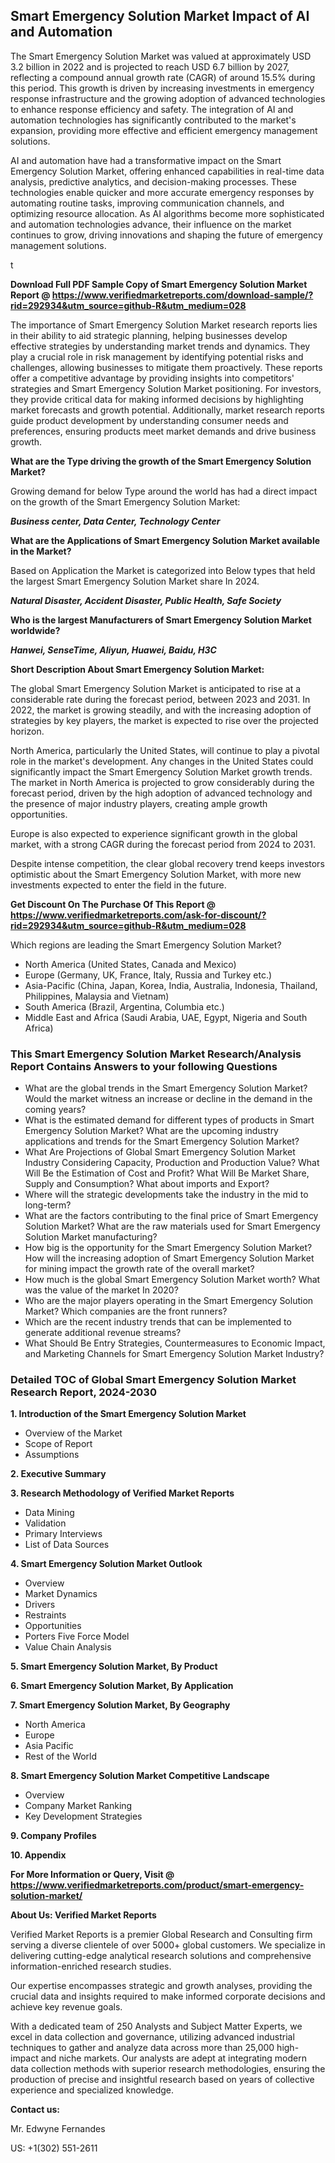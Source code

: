 <h2>Smart Emergency Solution Market Impact of AI and Automation</h2><p>The Smart Emergency Solution Market was valued at approximately USD 3.2 billion in 2022 and is projected to reach USD 6.7 billion by 2027, reflecting a compound annual growth rate (CAGR) of around 15.5% during this period. This growth is driven by increasing investments in emergency response infrastructure and the growing adoption of advanced technologies to enhance response efficiency and safety. The integration of AI and automation technologies has significantly contributed to the market's expansion, providing more effective and efficient emergency management solutions.</p><p>AI and automation have had a transformative impact on the Smart Emergency Solution Market, offering enhanced capabilities in real-time data analysis, predictive analytics, and decision-making processes. These technologies enable quicker and more accurate emergency responses by automating routine tasks, improving communication channels, and optimizing resource allocation. As AI algorithms become more sophisticated and automation technologies advance, their influence on the market continues to grow, driving innovations and shaping the future of emergency management solutions.</p>t</p><p id="" class=""><strong>Download Full PDF Sample Copy of Smart Emergency Solution Market Report @ <a href="https://www.verifiedmarketreports.com/download-sample/?rid=292934&utm_source=github-R&utm_medium=028" target="_blank">https://www.verifiedmarketreports.com/download-sample/?rid=292934&utm_source=github-R&utm_medium=028</a></strong></p><p>The importance of&nbsp;Smart Emergency Solution Market research reports lies in their ability to aid strategic planning, helping businesses develop effective strategies by understanding market trends and dynamics. They play a crucial role in risk management by identifying potential risks and challenges, allowing businesses to mitigate them proactively. These reports offer a competitive advantage by providing insights into competitors' strategies and Smart Emergency Solution Market positioning. For investors, they provide critical data for making informed decisions by highlighting market forecasts and growth potential. Additionally, market research reports guide product development by understanding consumer needs and preferences, ensuring products meet market demands and drive business growth.</p><p><strong>What are the&nbsp;Type driving the growth of the Smart Emergency Solution Market?</strong></p><p id="" class="">Growing demand for below Type around the world has had a direct impact on the growth of the Smart Emergency Solution Market:</p><em><strong>Business center, Data Center, Technology Center</strong></em></p><strong>What are the&nbsp;Applications&nbsp;of Smart Emergency Solution Market available in the Market?</strong></p><p id="" class="">Based on Application the Market is categorized into Below types that held the largest Smart Emergency Solution Market share In 2024.</p><em><strong>Natural Disaster, Accident Disaster, Public Health, Safe Society</strong></em></p><strong>Who is the largest Manufacturers of Smart Emergency Solution Market worldwide?</strong></p><p><em><strong>Hanwei, SenseTime, Aliyun, Huawei, Baidu, H3C</strong></em></p><p id="" class=""><strong>Short Description About Smart Emergency Solution Market:</strong></p><p>The global Smart Emergency Solution Market is anticipated to rise at a considerable rate during the forecast period, between 2023 and 2031. In 2022, the market is growing steadily, and with the increasing adoption of strategies by key players, the market is expected to rise over the projected horizon.</p><p>North America, particularly the United States, will continue to play a pivotal role in the market's development. Any changes in the United States could significantly impact the Smart Emergency Solution Market growth trends. The market in North America is projected to grow considerably during the forecast period, driven by the high adoption of advanced technology and the presence of major industry players, creating ample growth opportunities.</p><p>Europe is also expected to experience significant growth in the global market, with a strong CAGR during the forecast period from 2024 to 2031.</p><p>Despite intense competition, the clear global recovery trend keeps investors optimistic about the Smart Emergency Solution Market, with more new investments expected to enter the field in the future.</p><p id="" class=""><strong>Get Discount On The Purchase Of This Report @ <a href="https://www.verifiedmarketreports.com/ask-for-discount/?rid=292934&utm_source=github-R&utm_medium=028" target="_blank">https://www.verifiedmarketreports.com/ask-for-discount/?rid=292934&utm_source=github-R&utm_medium=028</a></strong></p>Which regions are leading the Smart Emergency Solution Market?</p><ul><li>North America (United States, Canada and Mexico)</li><li>Europe (Germany, UK, France, Italy, Russia and Turkey etc.)</li><li>Asia-Pacific (China, Japan, Korea, India, Australia, Indonesia, Thailand, Philippines, Malaysia and Vietnam)</li><li>South America (Brazil, Argentina, Columbia etc.)</li><li>Middle East and Africa (Saudi Arabia, UAE, Egypt, Nigeria and South Africa)</li></ul><h3 id="" class="">This Smart Emergency Solution Market Research/Analysis Report Contains Answers to your following Questions</h3><ul><li>What are the global trends in the Smart Emergency Solution Market? Would the market witness an increase or decline in the demand in the coming years?</li><li>What is the estimated demand for different types of products in Smart Emergency Solution Market? What are the upcoming industry applications and trends for the Smart Emergency Solution Market?</li><li>What Are Projections of Global Smart Emergency Solution Market Industry Considering Capacity, Production and Production Value? What Will Be the Estimation of Cost and Profit? What Will Be Market Share, Supply and Consumption? What about imports and Export?</li><li>Where will the strategic developments take the industry in the mid to long-term?</li><li>What are the factors contributing to the final price of Smart Emergency Solution Market? What are the raw materials used for Smart Emergency Solution Market manufacturing?</li><li>How big is the opportunity for the Smart Emergency Solution Market? How will the increasing adoption of Smart Emergency Solution Market for mining impact the growth rate of the overall market?</li><li>How much is the global Smart Emergency Solution Market worth? What was the value of the market In 2020?</li><li>Who are the major players operating in the Smart Emergency Solution Market? Which companies are the front runners?</li><li>Which are the recent industry trends that can be implemented to generate additional revenue streams?</li><li>What Should Be Entry Strategies, Countermeasures to Economic Impact, and Marketing Channels for Smart Emergency Solution Market Industry?</li></ul><h3 id="" class="">Detailed TOC of Global Smart Emergency Solution Market Research Report, 2024-2030</h3><p id="" class=""><strong>1. Introduction of the Smart Emergency Solution Market</strong></p><ul><li>Overview of the Market</li><li>Scope of Report</li><li>Assumptions</li></ul><p id="" class=""><strong>2. Executive Summary</strong></p><p id="" class=""><strong>3. Research Methodology of Verified Market Reports</strong></p><ul><li>Data Mining</li><li>Validation</li><li>Primary Interviews</li><li>List of Data Sources</li></ul><p id="" class=""><strong>4. Smart Emergency Solution Market Outlook</strong></p><ul><li>Overview</li><li>Market Dynamics</li><li>Drivers</li><li>Restraints</li><li>Opportunities</li><li>Porters Five Force Model</li><li>Value Chain Analysis</li></ul><p id="" class=""><strong>5. Smart Emergency Solution Market, By Product</strong></p><p id="" class=""><strong>6. Smart Emergency Solution Market, By Application</strong></p><p id="" class=""><strong>7. Smart Emergency Solution Market, By Geography</strong></p><ul><li>North America</li><li>Europe</li><li>Asia Pacific</li><li>Rest of the World</li></ul><p id="" class=""><strong>8. Smart Emergency Solution Market Competitive Landscape</strong></p><ul><li>Overview</li><li>Company Market Ranking</li><li>Key Development Strategies</li></ul><p id="" class=""><strong>9. Company Profiles</strong></p><p id="" class=""><strong>10. Appendix</strong></p><p id="" class=""><strong>For More Information or Query, Visit @ <a href="https://www.verifiedmarketreports.com/product/smart-emergency-solution-market/" target="_blank">https://www.verifiedmarketreports.com/product/smart-emergency-solution-market/</a></strong></p><p id="" class=""><strong>About Us: Verified Market Reports</strong></p><p id="" class="">Verified Market Reports is a premier Global Research and Consulting firm serving a diverse clientele of over 5000+ global customers. We specialize in delivering cutting-edge analytical research solutions and comprehensive information-enriched research studies.</p><p id="" class="">Our expertise encompasses strategic and growth analyses, providing the crucial data and insights required to make informed corporate decisions and achieve key revenue goals.</p><p id="" class="">With a dedicated team of 250 Analysts and Subject Matter Experts, we excel in data collection and governance, utilizing advanced industrial techniques to gather and analyze data across more than 25,000 high-impact and niche markets. Our analysts are adept at integrating modern data collection methods with superior research methodologies, ensuring the production of precise and insightful research based on years of collective experience and specialized knowledge.</p><p id="" class=""><strong>Contact us:</strong></p><p id="" class="">Mr. Edwyne Fernandes</p><p id="" class="">US: +1(302) 551-2611</p>